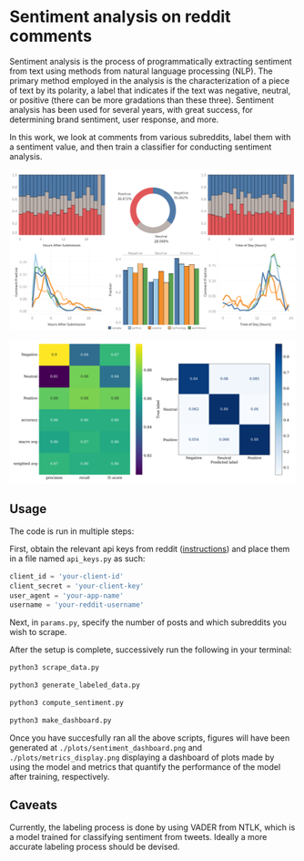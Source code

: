 # Sentiment analysis on reddit comments

Sentiment analysis is the process of programmatically extracting sentiment from text using methods from natural language processing (NLP). The primary method employed in the analysis is the characterization of a piece of text by its polarity, a label that indicates if the text was negative, neutral, or positive (there can be more gradations than these three). Sentiment analysis has been used for several years, with great success, for determining brand sentiment, user response, and more.

In this work, we look at comments from various subreddits, label them with a sentiment value, and then train a classifier for conducting sentiment analysis.

![dashboard](./plots/tableau_sentiment_dashboard.png)

![metrics](./plots/metrics_display.png)

## Usage

The code is run in multiple steps:

First, obtain the relevant api keys from reddit ([instructions](https://docs.aws.amazon.com/solutions/latest/discovering-hot-topics-using-machine-learning/retrieve-and-manage-api-credentials-for-reddit-api-authentication.html)) and place them in a file named `api_keys.py` as such:

```python
client_id = 'your-client-id'
client_secret = 'your-client-key'
user_agent = 'your-app-name'
username = 'your-reddit-username'
```

Next, in `params.py`, specify the number of posts and which subreddits you wish to scrape.

After the setup is complete, successively run the following in your terminal:

```bash
python3 scrape_data.py
```

```bash
python3 generate_labeled_data.py
```

```bash
python3 compute_sentiment.py
```

```bash
python3 make_dashboard.py
```

Once you have succesfully ran all the above scripts, figures will have been generated at `./plots/sentiment_dashboard.png` and `./plots/metrics_display.png` displaying a dashboard of plots made by using the model and metrics that quantify the performance of the model after training, respectively.

## Caveats

Currently, the labeling process is done by using VADER from NTLK, which is a model  trained for classifying sentiment from tweets. Ideally a more accurate labeling process should be devised.
